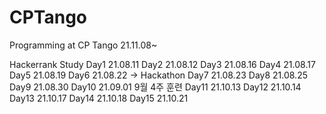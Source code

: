 # CPTango
Programming at CP Tango 21.11.08~

Hackerrank Study
Day1 21.08.11
Day2 21.08.12
Day3 21.08.16
Day4 21.08.17
Day5 21.08.19
Day6 21.08.22 -> Hackathon
Day7 21.08.23
Day8 21.08.25
Day9 21.08.30
Day10 21.09.01
9월 4주 훈련
Day11 21.10.13
Day12 21.10.14
Day13 21.10.17
Day14 21.10.18
Day15 21.10.21
